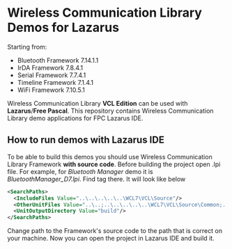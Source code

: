 # Wireless Communication Library Demos for Lazarus

Starting from:

- Bluetooth Framework 7.14.1.1
- IrDA Framework 7.8.4.1
- Serial Framework 7.7.4.1
- Timeline Framework 7.1.4.1
- WiFi Framework 7.10.5.1

Wireless Communication Library **VCL Edition** can be used with **Lazarus**/**Free Pascal**. This repository contains Wireless Communication Library demo applications for FPC Lazarus IDE.

## How to run demos with Lazarus IDE

To be able to build this demos you should use Wireless Communication Library Framework **with source code**. Before building the project open .lpi file. For example, for *Bluetooth Manager* demo it is *BluetoothManager_D7.lpi*. Find **<SearchPaths>** tag there. It will look like below

```XML
<SearchPaths>
  <IncludeFiles Value="..\..\..\..\..\WCL7\VCL\Source"/>
  <OtherUnitFiles Value="..\..;..\..\..\..\..\WCL7\VCL\Source\Common;..\..\..\..\..\WCL7\VCL\Source\Communication;..\..\..\..\..\WCL7\VCL\Source\Bluetooth"/>
  <UnitOutputDirectory Value="build"/>
</SearchPaths>
```
  
Change path to the Framework's source code to the path that is correct on your machine. Now you can open the project in Lazarus IDE and build it.
